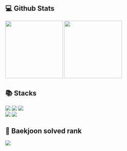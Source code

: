 <div> 
  <div><h2>💻 Github Stats</h2></div>
  <img height="180px" src="https://github-readme-stats.vercel.app/api?username=minkkp&show_icons=true&include_all_commits=true&bg_color=30,e96443,904e95&title_color=fff&text_color=fff"> 
  <img height="180px" src="https://github-readme-stats.vercel.app/api/top-langs/?username=minkkp&layout=compact&bg_color=30,e96443,904e95&title_color=fff&text_color=fff"> 
</div>





<div> 
  <div><h2>📚 Stacks</h2></div>
  <img src="https://img.shields.io/badge/python-3776AB?style=for-the-badge&logo=python&logoColor=white"> 
  <img src="https://img.shields.io/badge/java-007396?style=for-the-badge&logo=java&logoColor=white"> 
  <img src="https://img.shields.io/badge/html5-E34F26?style=for-the-badge&logo=html5&logoColor=white"> 
  <br>
  <img src="https://img.shields.io/badge/django-092E20?style=for-the-badge&logo=django&logoColor=white">
  <img src="https://img.shields.io/badge/spring-6DB33F?style=for-the-badge&logo=spring&logoColor=white">
  <br>
</div>
<div> 
  <div><h2>🏅 Baekjoon solved rank</h2></div>
  <img src="http://mazassumnida.wtf/api/v2/generate_badge?boj=goo6679"> 
</div>
